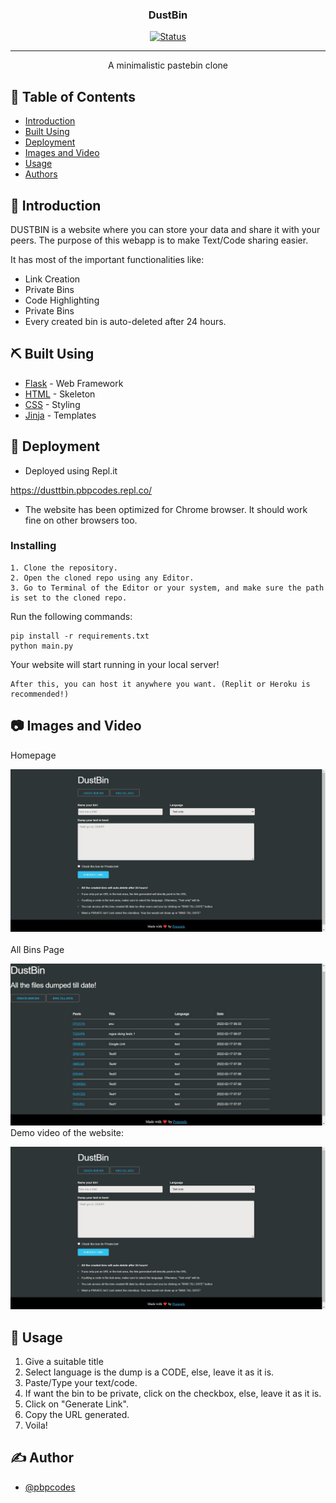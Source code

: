 
<h3 align="center">DustBin</h3>

<div align="center">

[![Status](https://img.shields.io/badge/status-active-success.svg)]()

</div>

---

<p align="center"> A minimalistic pastebin clone
    <br> 
</p>

## 📝 Table of Contents

- [Introduction](#intro)
- [Built Using](#built_using)
- [Deployment](#deployment)
- [Images and Video](#images)
- [Usage](#usage)
- [Authors](#authors)

## 🧐 Introduction <a name = "intro"></a>

DUSTBIN is a website where you can store your data and share it with your peers.
The purpose of this webapp is to make Text/Code sharing easier.

It has most of the important functionalities like:
- Link Creation
- Private Bins
- Code Highlighting
- Private Bins
- Every created bin is auto-deleted after 24 hours.

## ⛏️ Built Using <a name = "built_using"></a>

- [Flask](https://flask.palletsprojects.com/en/2.0.x/) - Web Framework
- [HTML](https://html.com/) - Skeleton
- [CSS](https://developer.mozilla.org/en-US/docs/Web/CSS) - Styling
- [Jinja](https://jinja.palletsprojects.com/en/3.0.x/) - Templates 

## 🚀 Deployment <a name = "deployment"></a>
- Deployed using Repl.it

https://dusttbin.pbpcodes.repl.co/

- The website has been optimized for Chrome browser. It should work fine on other browsers too.

### Installing

```
1. Clone the repository.
2. Open the cloned repo using any Editor.
3. Go to Terminal of the Editor or your system, and make sure the path is set to the cloned repo.
```
Run the following commands:
```
pip install -r requirements.txt
python main.py
```
Your website will start running in your local server! <br>

```
After this, you can host it anywhere you want. (Replit or Heroku is recommended!)
```

## 📷 Images and Video <a name="images"></a> 
Homepage <br>

![HomePage](/static/homepage.jpg) <br>
<br>
All Bins Page
<br>

![AllBins](/static/allBins.jpg)
<br>
Demo video of the website: <br>

[![pageVideo](/static/homepage.jpg)](https://youtu.be/8p6r8FOldZs)
## 🎈 Usage <a name="usage"></a>

1. Give a suitable title
2. Select language is the dump is a CODE, else, leave it as it is.
3. Paste/Type your text/code.
4. If want the bin to be private, click on the checkbox, else, leave it as it is.
5. Click on "Generate Link".
6. Copy the URL generated.
7. Voila! 



## ✍️ Author <a name = "authors"></a>

- [@pbpcodes](https://github.com/pbpcodes) 


